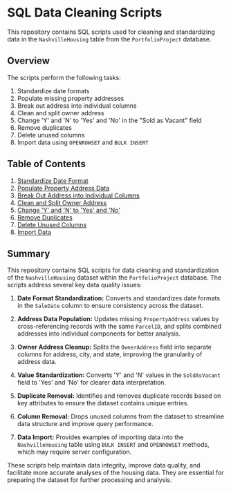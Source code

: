 # SQL Data Cleaning Scripts

This repository contains SQL scripts used for cleaning and standardizing data in the `NashvilleHousing` table from the `PortfolioProject` database.

## Overview

The scripts perform the following tasks:
1. Standardize date formats
2. Populate missing property addresses
3. Break out address into individual columns
4. Clean and split owner address
5. Change 'Y' and 'N' to 'Yes' and 'No' in the "Sold as Vacant" field
6. Remove duplicates
7. Delete unused columns
8. Import data using `OPENROWSET` and `BULK INSERT`

## Table of Contents

1. [Standardize Date Format](#standardize-date-format)
2. [Populate Property Address Data](#populate-property-address-data)
3. [Break Out Address into Individual Columns](#break-out-address-into-individual-columns)
4. [Clean and Split Owner Address](#clean-and-split-owner-address)
5. [Change 'Y' and 'N' to 'Yes' and 'No'](#change-y-and-n-to-yes-and-no)
6. [Remove Duplicates](#remove-duplicates)
7. [Delete Unused Columns](#delete-unused-columns)
8. [Import Data](#import-data)


    


## Summary

This repository contains SQL scripts for data cleaning and standardization of the `NashvilleHousing` dataset within the `PortfolioProject` database. The scripts address several key data quality issues:

1. **Date Format Standardization:** Converts and standardizes date formats in the `SaleDate` column to ensure consistency across the dataset.

2. **Address Data Population:** Updates missing `PropertyAddress` values by cross-referencing records with the same `ParcelID`, and splits combined addresses into individual components for better analysis.

3. **Owner Address Cleanup:** Splits the `OwnerAddress` field into separate columns for address, city, and state, improving the granularity of address data.

4. **Value Standardization:** Converts 'Y' and 'N' values in the `SoldAsVacant` field to 'Yes' and 'No' for clearer data interpretation.

5. **Duplicate Removal:** Identifies and removes duplicate records based on key attributes to ensure the dataset contains unique entries.

6. **Column Removal:** Drops unused columns from the dataset to streamline data structure and improve query performance.

7. **Data Import:** Provides examples of importing data into the `NashvilleHousing` table using `BULK INSERT` and `OPENROWSET` methods, which may require server configuration.

These scripts help maintain data integrity, improve data quality, and facilitate more accurate analyses of the housing data. They are essential for preparing the dataset for further processing and analysis.



